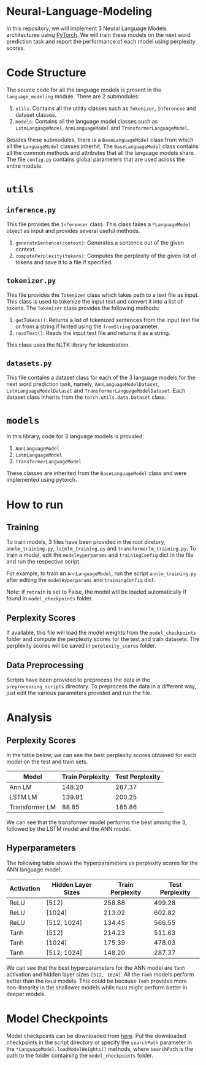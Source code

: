 # Neural-Language-Modeling
In this repository, we will implement 3 Neural Language Models architectures using [PyTorch](https://pytorch.org/). We will train these models on the next word prediction task and report the performance of each model using perplexity scores.

# Code Structure
The source code for all the language models is present in the `language_modeling` module. There are 2 submodules:
1. `utils`: Contains all the utility classes such as `Tokenizer`, `Inferencee` and dataset classes.
2. `models`: Contains all the language model classes such as `LstmLanguageModel`, `AnnLanguageModel` and `TransformerLanguageModel`.
   
Besides these submodules, there is a `BaseLanguageModel` class from which all the `LanguageModel` classes inherhit. The `BaseLanguageModel` class contains all the common methods and attributes that all the language models share. The file `config.py` contains global parameters that are used across the entire module.

# `utils`
## `inference.py`
This file provides the `Inferencer` class. This class takes a `*LanguageModel` object as input and provides several useful methods.
1. `generateSentence(context)`: Generates a sentence out of the given context.
2. `computePerplexity(tokens)`: Computes the perplexity of the given list of tokens and save it to a file if specified.

## `tokenizer.py`
This file provides the `Tokenizer` class which takes path to a text file as input. This class is used to tokenize the input text and convert it into a list of tokens. The `Tokenizer` class provides the following methods:
1. `getTokens()`: Returns a list of tokenized sentences from the input text file or from a string if hinted using the `fromString` parameter.
2. `readText()`: Reads the input text file and returns it as a string.

This class uses the NLTK library for tokenization.

## `datasets.py`
This file contains a dataset class for each of the 3 language models for the next word prediction task, namely, `AnnLanguageModelDataset`, `LstmLanguageModelDataset` and `TransformerLanguageModelDataset`. Each dataset class inherits from the `torch.utils.data.Dataset` class.

# `models`
In this library, code for 3 language models is provided:
1. `AnnLanguageModel`
2. `LstmLanguageModel`
3. `TransformerLanguageModel`

These classes are inherited from the `BaseLanguageModel` class and were implemented using pytorch.

# How to run
## Training
To train models, 3 files have been provided in the root diretory, `annlm_training.py`, `lstmlm_training.py` and `transformerlm_training.py`. To train a model, edit the `modelHyperparams` and `trainingConfig` dict in the file and run the respective script. 

For example, to train an `AnnLanguageModel`, run the script `annlm_training.py` after editing the `modelHyperparams` and `trainingConfig` dict.

Note: if `retrain` is set to False, the model will be loaded automatically if found in `model_checkpoints` folder.

## Perplexity Scores
If available, this file will load the model weights from the `model_checkpoints` folder and compute the perplexity scores for the test and train datasets. The perplexity scores will be saved in `perplexity_scores` folder.

## Data Preprocessing
Scripts have been provided to preprocess the data in the `preprocessing_scripts` directory. To preprocess the data in a different way, just edit the various parameters provided and run the file.

# Analysis
## Perplexity Scores
In the table below, we can see the best perplexity scores obtained for each model on the test and train sets.

| Model | Train Perplexity | Test Perplexity |
| --- | --- | --- |
| Ann LM | 148.20 | 287.37 |
| LSTM LM | 139.91 | 200.25 |
| Transformer LM | 88.85 | 185.86 |

We can see that the transformer model performs the best among the 3, followed by the LSTM model and the ANN model.

## Hyperparameters
The following table shows the hyperparameters vs perplexity scores for the ANN language model.

Activation | Hidden Layer Sizes | Train Perplexity | Test Perplexity
| --- | --- | --- | --- |
| ReLU | [512] | 258.88 | 499.28 |
| ReLU | [1024] | 213.02 | 602.82 |
| ReLU | [512, 1024] | 134.45 | 566.55 |
| Tanh | [512] | 214.23 | 511.63 |
| Tanh | [1024] | 175.39 | 478.03 |
| Tanh | [512, 1024] | 148.20 | 287.37 |

We can see that the best hyperparameters for the ANN model are `Tanh` activation and hidden layer sizes `[512, 1024]`. All the `Tanh` models perform better than the `ReLU` models. This could be because `Tanh` provides more non-linearity in the shallower models while `ReLU` might perform better in deeper models.

# Model Checkpoints
Model checkpoints can be downloaded from [here](https://iiitaphyd-my.sharepoint.com/:f:/g/personal/ashmit_chamoli_students_iiit_ac_in/Eotng8QleXlBon85FleTbSwBMBPc9VohEuUscDORbCw07w?e=bm9ecG). Put the downloaded checkpoints in the script directory or specify the `searchPath` parameter in the `*LanguageModel.loadModelWeights()` methods, where `searchPath` is the path to the folder containing the `model_checkpoints` folder.
